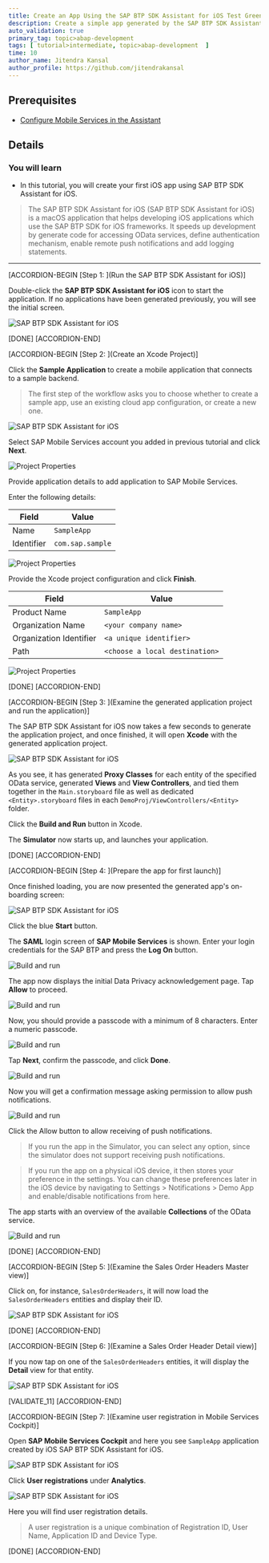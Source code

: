 ```yaml
---
title: Create an App Using the SAP BTP SDK Assistant for iOS Test Green Pop-over Twenty One
description: Create a simple app generated by the SAP BTP SDK Assistant for iOS using the Sample OData service.
auto_validation: true
primary_tag: topic>abap-development
tags: [ tutorial>intermediate, topic>abap-development  ]
time: 10
author_name: Jitendra Kansal
author_profile: https://github.com/jitendrakansal
---
```


## Prerequisites  

- [Configure Mobile Services in the Assistant](hcp-create-trial-account)

## Details

### You will learn  

- In this tutorial, you will create your first iOS app using SAP BTP SDK Assistant for iOS.

>The SAP BTP SDK Assistant for iOS (SAP BTP SDK Assistant for iOS) is a macOS application that helps developing iOS applications which use the SAP BTP SDK for iOS frameworks. It speeds up development by generate code for accessing OData services, define authentication mechanism, enable remote push notifications and add logging statements.

---

[ACCORDION-BEGIN [Step 1: ](Run the SAP BTP SDK Assistant for iOS)]

Double-click the **SAP BTP SDK Assistant for iOS** icon to start the application. If no applications have been generated previously, you will see the initial screen.

![SAP BTP SDK Assistant for iOS](fiori-ios-hcpms-sdk-assistant-01.png)

[DONE]
[ACCORDION-END]

[ACCORDION-BEGIN [Step 2: ](Create an Xcode Project)]

Click the **Sample Application** to create a mobile application that connects to a sample backend.

>The first step of the workflow asks you to choose whether to create a sample app, use an existing cloud app configuration, or create a new one.

![SAP BTP SDK Assistant for iOS](fiori-ios-hcpms-sdk-assistant-02.png)

Select SAP Mobile Services account you added in previous tutorial and click **Next**.

![Project Properties](fiori-ios-hcpms-sdk-assistant-03.png)

Provide application details to add application to SAP Mobile Services.

Enter the following details:

| Field | Value |
|----|----|
| Name | `SampleApp` |
| Identifier | `com.sap.sample` |

![Project Properties](fiori-ios-hcpms-sdk-assistant-04.png)

Provide the Xcode project configuration and click **Finish**.

| Field | Value |
|----|----|
| Product Name | `SampleApp` |
| Organization Name | `<your company name>` |
| Organization Identifier | `<a unique identifier>` |
| Path | `<choose a local destination>` |

![Project Properties](fiori-ios-hcpms-sdk-assistant-05.png)

[DONE]
[ACCORDION-END]

[ACCORDION-BEGIN [Step 3: ](Examine the generated application project and run the application)]

The SAP BTP SDK Assistant for iOS now takes a few seconds to generate the application project, and once finished, it will open **Xcode** with the generated application project.

![SAP BTP SDK Assistant for iOS](fiori-ios-hcpms-sdk-assistant-06.png)

As you see, it has generated **Proxy Classes** for each entity of the specified OData service, generated **Views** and **View Controllers**, and tied them together in the `Main.storyboard` file as well as dedicated `<Entity>.storyboard` files in each `DemoProj/ViewControllers/<Entity>` folder.

Click the **Build and Run** button in Xcode.

The **Simulator** now starts up, and launches your application.

[DONE]
[ACCORDION-END]

[ACCORDION-BEGIN [Step 4: ](Prepare the app for first launch)]

Once finished loading, you are now presented the generated app's on-boarding screen:

![SAP BTP SDK Assistant for iOS](img_007.png)

Click the blue **Start** button.

The **SAML** login screen of **SAP Mobile Services** is shown. Enter your login credentials for the SAP BTP and press the **Log On** button.

![Build and run](img_008.png)

The app now displays the initial Data Privacy acknowledgement page. Tap **Allow** to proceed.

![Build and run](img_009.png)

Now, you should provide a passcode with a minimum of 8 characters. Enter a numeric passcode.

![Build and run](img_010.png)

Tap **Next**, confirm the passcode, and click **Done**.

![Build and run](img_011.png)

Now you will get a confirmation message asking permission to allow push notifications.

![Build and run](img_014.png)

Click the Allow button to allow receiving of push notifications.

>If you run the app in the Simulator, you can select any option, since the simulator does not support receiving push notifications.

>If you run the app on a physical iOS device, it then stores your preference in the settings. You can change these preferences later in the iOS device by navigating to Settings > Notifications > Demo App and enable/disable notifications from here.

The app starts with an overview of the available **Collections** of the OData service.

![Build and run](img_015.png)

[DONE]
[ACCORDION-END]

[ACCORDION-BEGIN [Step 5: ](Examine the Sales Order Headers Master view)]

Click on, for instance, `SalesOrderHeaders`, it will now load the `SalesOrderHeaders` entities and display their ID.

![SAP BTP SDK Assistant for iOS](img_016.png)

[DONE]
[ACCORDION-END]

[ACCORDION-BEGIN [Step 6: ](Examine a Sales Order Header Detail view)]

If you now tap on one of the `SalesOrderHeaders` entities, it will display the **Detail** view for that entity.

![SAP BTP SDK Assistant for iOS](img_017.png)

[VALIDATE_11]
[ACCORDION-END]

[ACCORDION-BEGIN [Step 7: ](Examine user registration in Mobile Services Cockpit)]

Open **SAP Mobile Services Cockpit** and here you see `SampleApp` application created by iOS SAP BTP SDK Assistant for iOS.

![SAP BTP SDK Assistant for iOS](img_019.png)

Click **User registrations** under **Analytics**.

![SAP BTP SDK Assistant for iOS](img_020.png)

Here you will find user registration details.

>A user registration is a unique combination of Registration ID, User Name, Application ID and Device Type.

[DONE]
[ACCORDION-END]
